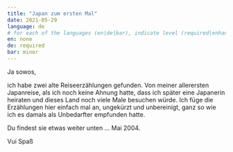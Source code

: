 ```yaml
---
title: "Japan zum ersten Mal"
date: 2021-05-29
language: de
# for each of the languages (en|de|bar), indicate level (required|enhancing|minor|none)
en: none
de: required
bar: minor
---
```

Ja sowos,

ich habe zwei alte Reiseerzählungen gefunden. Von meiner allerersten Japanreise, als ich noch keine Ahnung hatte, dass ich später eine Japanerin heiraten und dieses Land noch viele Male besuchen würde.
Ich füge die Erzählungen hier einfach mal an, ungekürzt und unbereinigt, ganz so wie ich es damals als Unbedarfter empfunden hatte.

Du findest sie etwas weiter unten ... Mai 2004.

Vui Spaß
